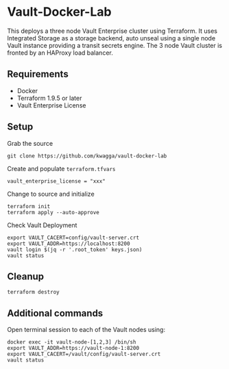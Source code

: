 # Vault-Docker-Lab

This deploys a three node Vault Enterprise cluster using Terraform. It uses Integrated Storage as a storage backend, auto unseal using a single node Vault instance providing a transit secrets engine. The 3 node Vault cluster is fronted by an HAProxy load balancer.

## Requirements

* Docker 
* Terraform 1.9.5 or later
* Vault Enterprise License

## Setup

Grab the source
```
git clone https://github.com/kwagga/vault-docker-lab
```

Create and populate `terraform.tfvars`
```
vault_enterprise_license = "xxx"
```

Change to source and initialize
```
terraform init
terraform apply --auto-approve
```

Check Vault Deployment
```
export VAULT_CACERT=config/vault-server.crt
export VAULT_ADDR=https://localhost:8200
vault login $(jq -r '.root_token' keys.json)
vault status
```

## Cleanup

```
terraform destroy
```

## Additional commands

Open terminal session to each of the Vault nodes using:

```
docker exec -it vault-node-[1,2,3] /bin/sh
export VAULT_ADDR=https://vault-node-1:8200
export VAULT_CACERT=/vault/config/vault-server.crt
vault status
```

